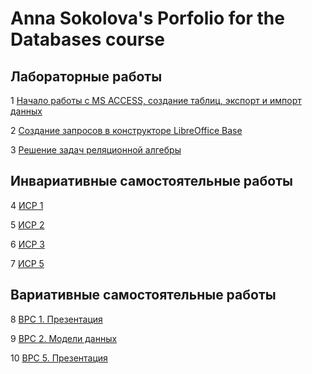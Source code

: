 # Anna Sokolova's Porfolio for the Databases course

## Лабораторные работы
1 [Начало работы с MS ACCESS, создание таблиц, экспорт и импорт данных](https://github.com/calabiyauspace/databasesport/blob/master/LabWorks/SokolovaA-LR1.accdb)

2 [Создание запросов в конструкторе LibreOffice Base](https://github.com/calabiyauspace/databasesport/blob/master/LabWorks/SokolovaA-LR2.odb)

3 [Решение задач реляционной алгебры](https://github.com/calabiyauspace/databasesport/blob/master/LabWorks/SokolovaA-LR3.pdf)

## Инвариативные самостоятельные работы

4 [ИСР 1](https://github.com/calabiyauspace/databasesport/blob/master/InvarSR/SokolovaA-ISR1-2.pdf)

5 [ИСР 2](https://github.com/calabiyauspace/databasesport/blob/master/InvarSR/SokolovaA-ISR1.pdf)

6 [ИСР 3](https://github.com/calabiyauspace/databasesport/blob/master/InvarSR/SokolovaA-ISR3.pdf)

7 [ИСР 5](https://github.com/calabiyauspace/databasesport/blob/master/InvarSR/SokolovaA-ISR5.jpg)

## Вариативные самостоятельные работы

8 [ВРС 1. Презентация](https://github.com/calabiyauspace/databasesport/blob/master/VSR/SokolovaA-VSR1.pdf)

9 [ВРС 2. Модели данных](https://github.com/calabiyauspace/databasesport/blob/master/VSR/SokolovaA-VSR2.pdf)

10 [ВРС 5. Презентация](https://github.com/calabiyauspace/databasesport/blob/master/VSR/SokolovaA-VSR5.pdf)


